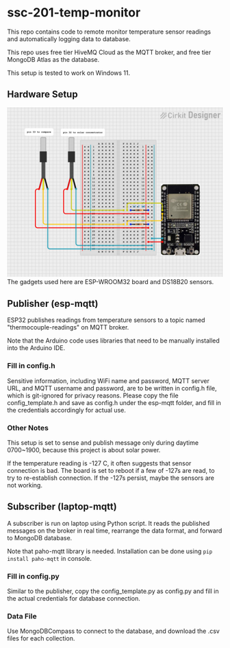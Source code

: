 # ssc-201-temp-monitor
This repo contains code to remote monitor temperature sensor readings and automatically logging data to database.

This repo uses free tier HiveMQ Cloud as the MQTT broker, and free tier MongoDB Atlas as the database.

This setup is tested to work on Windows 11. 

## Hardware Setup
![Circuit Design](Circuit.jpg)
The gadgets used here are ESP-WROOM32 board and DS18B20 sensors.

## Publisher (esp-mqtt)
ESP32 publishes readings from temperature sensors to a topic named "thermocouple-readings" on MQTT broker.

Note that the Arduino code uses libraries that need to be manually installed into the Arduino IDE.

### Fill in config.h
Sensitive information, including WiFi name and password, MQTT server URL, and MQTT username and password, are to be written in config.h file, which is git-ignored for privacy reasons. Please copy the file config_template.h and save as config.h under the esp-mqtt folder, and fill in the credentials accordingly for actual use. 

### Other Notes
This setup is set to sense and publish message only during daytime 0700~1900, because this project is about solar power. 

If the temperature reading is -127 C, it often suggests that sensor connection is bad. The board is set to reboot if a few of -127s are read, to try to re-establish connection. If the -127s persist, maybe the sensors are not working. 

## Subscriber (laptop-mqtt)
A subscriber is run on laptop using Python script. It reads the published messages on the broker in real time, rearrange the data format, and forward to MongoDB database. 

Note that paho-mqtt library is needed. Installation can be done using `pip install paho-mqtt` in console. 

### Fill in config.py
Similar to the publisher, copy the config_template.py as config.py and fill in the actual credentials for database connection. 

### Data File
Use MongoDBCompass to connect to the database, and download the .csv files for each collection. 
